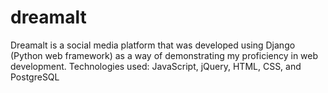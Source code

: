 # dreamalt
Dreamalt is a social media platform that was developed using Django (Python web framework) as a way of demonstrating my proficiency in web development. Technologies used: JavaScript, jQuery, HTML, CSS, and PostgreSQL
